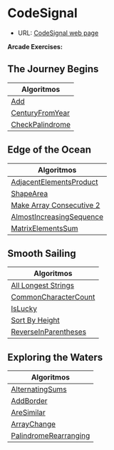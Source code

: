 # CodeSignal

- URL: [CodeSignal web page](https://app.codesignal.com/)

**Arcade Exercises:**

## The Journey Begins

| Algoritmos                                                   |
| ------------------------------------------------------------ |
| [Add](https://github.com/mrgold92/CodeSignal/blob/master/src/add/Main.java) |
| [CenturyFromYear](https://github.com/mrgold92/CodeSignal/blob/master/src/centuryFromYear/Main.java) |
| [CheckPalindrome](https://github.com/mrgold92/CodeSignal/blob/master/src/palindrome/Main.java) |

## Edge of the Ocean

| Algoritmos                                                   |
| ------------------------------------------------------------ |
| [AdjacentElementsProduct](https://github.com/mrgold92/CodeSignal/blob/master/src/adjacentElementsProduct/Main.java) |
| [ShapeArea](https://github.com/mrgold92/CodeSignal/blob/master/src/shapeArea/Main.java) |
| [Make Array Consecutive 2](https://github.com/mrgold92/CodeSignal/blob/master/src/makeArrayConsecutive/Main.java) |
| [AlmostIncreasingSequence](https://github.com/mrgold92/CodeSignal/blob/master/src/almostIncreasingSequence/Main.java) |
| [MatrixElementsSum](https://github.com/mrgold92/CodeSignal/blob/master/src/matrixElementsSum/Main.java) |

## Smooth Sailing

| Algoritmos                                                   |
| ------------------------------------------------------------ |
| [All Longest Strings](https://github.com/mrgold92/CodeSignal/blob/master/src/allLongestStrings/Main.java) |
| [CommonCharacterCount](https://github.com/mrgold92/CodeSignal/blob/master/src/commonCharacterCount/Main.java) |
| [IsLucky](https://github.com/mrgold92/CodeSignal/blob/master/src/isLucky/Main.java) |
| [Sort By Height](https://github.com/mrgold92/CodeSignal/blob/master/src/shortByHeight/Main.java) |
| [ReverseInParentheses](https://github.com/mrgold92/CodeSignal/blob/master/src/reverseInParentheses/Main.java) |

## Exploring the Waters

| Algoritmos                                                   |
| ------------------------------------------------------------ |
| [AlternatingSums](https://github.com/mrgold92/CodeSignal/blob/master/src/alternatingSums/Main.java) |
| [AddBorder](https://github.com/mrgold92/CodeSignal/blob/master/src/addBorder/Main.java) |
| [AreSimilar](https://github.com/mrgold92/CodeSignal/blob/master/src/areSimilar/Main.java) |
| [ArrayChange](https://github.com/mrgold92/CodeSignal/blob/master/src/arrayChange/Main.java) |
| [PalindromeRearranging](https://github.com/mrgold92/CodeSignal/blob/master/src/palindromeRearranging/Main.java) |
